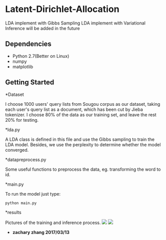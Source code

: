 # Latent-Dirichlet-Allocation
LDA implement with Gibbs Sampling
LDA implement with Variational Inference will be added in the future
## Dependencies
- Python 2.7(Better on Linux)
- numpy
- matplotlib

## Getting Started
*Dataset

I choose 1000 users' query lists from Sougou corpus as our dataset, taking each user's query list as a document, which has been cut by Jieba tokenizer. I choose 80% of the data as our training set, and leave the rest 20% for testing.

*lda.py

A LDA class is defined in this file and use the Gibbs sampling to train the LDA model.
Besides, we use the perplexity to determine whether the model converged.

*datapreprocess.py

Some useful functions to preprocess the data, eg. transforming the word to id.

*main.py

To run the model just type:
```
python main.py
```

*results

Pictures of the training and inference process.
![](https://github.com/cszachary/Latent-Dirichlet-Allocation/blob/master/pic/learn.png)
![](https://github.com/cszachary/Latent-Dirichlet-Allocation/blob/master/pic/inference.png)

- **zachary zhang 2017/03/13**
